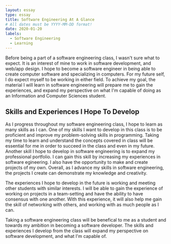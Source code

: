 ```yaml
---
layout: essay
type: essay
title: Software Engineering At A Glance
# All dates must be YYYY-MM-DD format!
date: 2020-01-20
labels:
  - Software Engineering
  - Learning
---
```


  Before being a part of a software engineering class, I wasn't sure what to expect. It is an interest of mine to work in software development, and web/app design. I hope to become a software engineer in being able to create computer software and specializing in computers. For my future self, I do expect myself to be working in either field. To achieve my goal, the material I will learn in software engineering will prepare me to gain the experiences, and expand my perspective on what I'm capable of doing as an Information and Computer Sciences student. 

## Skills and Experiences I Hope To Develop
  
  As I progress throughout my software engineering class, I hope to learn as many skills as I can. One of my skills I want to develop in this class is to be proficient and improve my problem-solving skills in programming. Taking my time to learn and understand the concepts covered in class will be essential for me in order to succeed in the class and even in my future. Another skill I hope to develop in software engineering is to expand my professional portfolio. I can gain this skill by increasing my experiences in software egineering. I also have the opportunity to make and create projects of my own. Overall, as I advance my skills in software engineering, the projects I create can demonstrate my knowledge and creativity. 
 
  The experiences I hope to develop in the future is working and meeting other students with similar interests. I will be able to gain the experience of working on projects in a team-setting and have the ability to have consensus with one another. With this experience, it will also help me gain the skill of networking with others, and working with as much people as I can. 
  
  Taking a software engineering class will be benefical to me as a student and towards my ambition in becoming a software developer. The skills and experiences I develop from the class will expand my perspective on software development, and what I'm capable of.
